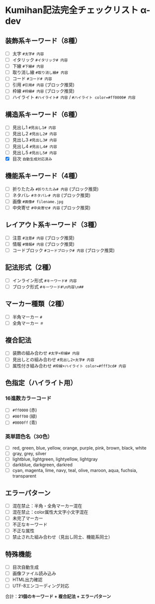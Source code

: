 # Kumihan記法完全チェックリスト α-dev

## 装飾系キーワード（8種）
- [ ] 太字 `#太字# 内容`
- [ ] イタリック `#イタリック# 内容`
- [ ] 下線 `#下線# 内容`
- [ ] 取り消し線 `#取り消し線# 内容`
- [ ] コード `#コード# 内容`
- [ ] 引用 `#引用# 内容` (ブロック推奨)
- [ ] 枠線 `#枠線# 内容` (ブロック推奨)
- [ ] ハイライト `#ハイライト# 内容` / `#ハイライト color=#ff0000# 内容`

## 構造系キーワード（6種）
- [ ] 見出し1 `#見出し1# 内容`
- [ ] 見出し2 `#見出し2# 内容`
- [ ] 見出し3 `#見出し3# 内容`
- [ ] 見出し4 `#見出し4# 内容`
- [ ] 見出し5 `#見出し5# 内容`
- [x] 目次 `自動生成対応済み`

## 機能系キーワード（4種）
- [ ] 折りたたみ `#折りたたみ# 内容` (ブロック推奨)
- [ ] ネタバレ `#ネタバレ# 内容` (ブロック推奨)
- [ ] 画像 `#画像# filename.jpg`
- [ ] 中央寄せ `#中央寄せ# 内容` (ブロック推奨)

## レイアウト系キーワード（3種）
- [ ] 注意 `#注意# 内容` (ブロック推奨)
- [ ] 情報 `#情報# 内容` (ブロック推奨)
- [ ] コードブロック `#コードブロック# 内容` (ブロック推奨)

## 記法形式（2種）
- [ ] インライン形式 `#キーワード# 内容`
- [ ] ブロック形式 `#キーワード#\n内容\n##`

## マーカー種類（2種）
- [ ] 半角マーカー `#`
- [ ] 全角マーカー `＃`

## 複合記法
- [ ] 装飾の組み合わせ `#太字+枠線# 内容`
- [ ] 見出しとの組み合わせ `#見出し2+太字# 内容`
- [ ] 属性付き組み合わせ `#枠線+ハイライト color=#fff3cd# 内容`

## 色指定（ハイライト用）
### 16進数カラーコード
- [ ] `#ff0000` (赤)
- [ ] `#00ff00` (緑)
- [ ] `#0000ff` (青)

### 英単語色名（30色）
- [ ] red, green, blue, yellow, orange, purple, pink, brown, black, white
- [ ] gray, grey, silver
- [ ] lightblue, lightgreen, lightyellow, lightgray
- [ ] darkblue, darkgreen, darkred
- [ ] cyan, magenta, lime, navy, teal, olive, maroon, aqua, fuchsia, transparent

## エラーパターン
- [ ] 混在禁止：半角・全角マーカー混在
- [ ] 混在禁止：color属性大文字小文字混在
- [ ] 未完了マーカー
- [ ] 不正なキーワード
- [ ] 不正な属性
- [ ] 禁止された組み合わせ（見出し同士、機能系同士）

## 特殊機能
- [ ] 目次自動生成
- [ ] 画像ファイル読み込み
- [ ] HTML出力確認
- [ ] UTF-8エンコーディング対応

合計：**21個のキーワード + 複合記法 + エラーパターン**